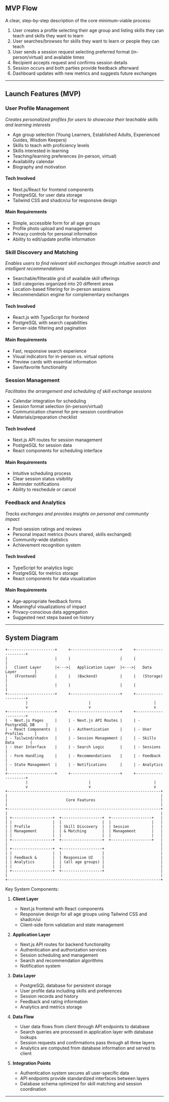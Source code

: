 ## MVP Flow

A clear, step-by-step description of the core minimum-viable process:

1. User creates a profile selecting their age group and listing skills they can teach and skills they want to learn
2. User searches/browses for skills they want to learn or people they can teach
3. User sends a session request selecting preferred format (in-person/virtual) and available times
4. Recipient accepts request and confirms session details
5. Session occurs and both parties provide feedback afterward
6. Dashboard updates with new metrics and suggests future exchanges

---

## Launch Features (MVP)

### User Profile Management

_Creates personalized profiles for users to showcase their teachable skills and learning interests_

* Age group selection (Young Learners, Established Adults, Experienced Guides, Wisdom Keepers)
* Skills to teach with proficiency levels
* Skills interested in learning
* Teaching/learning preferences (in-person, virtual)
* Availability calendar
* Biography and motivation

#### Tech Involved

* Next.js/React for frontend components
* PostgreSQL for user data storage
* Tailwind CSS and shadcn/ui for responsive design

#### Main Requirements

* Simple, accessible form for all age groups
* Profile photo upload and management
* Privacy controls for personal information
* Ability to edit/update profile information

### Skill Discovery and Matching

_Enables users to find relevant skill exchanges through intuitive search and intelligent recommendations_

* Searchable/filterable grid of available skill offerings
* Skill categories organized into 20 different areas
* Location-based filtering for in-person sessions
* Recommendation engine for complementary exchanges

#### Tech Involved

* React.js with TypeScript for frontend
* PostgreSQL with search capabilities
* Server-side filtering and pagination

#### Main Requirements

* Fast, responsive search experience
* Visual indicators for in-person vs. virtual options
* Preview cards with essential information
* Save/favorite functionality

### Session Management

_Facilitates the arrangement and scheduling of skill exchange sessions_

* Calendar integration for scheduling
* Session format selection (in-person/virtual)
* Communication channel for pre-session coordination
* Materials/preparation checklist

#### Tech Involved

* Next.js API routes for session management
* PostgreSQL for session data
* React components for scheduling interface

#### Main Requirements

* Intuitive scheduling process
* Clear session status visibility
* Reminder notifications
* Ability to reschedule or cancel

### Feedback and Analytics

_Tracks exchanges and provides insights on personal and community impact_

* Post-session ratings and reviews
* Personal impact metrics (hours shared, skills exchanged)
* Community-wide statistics
* Achievement recognition system

#### Tech Involved

* TypeScript for analytics logic
* PostgreSQL for metrics storage
* React components for data visualization

#### Main Requirements

* Age-appropriate feedback forms
* Meaningful visualizations of impact
* Privacy-conscious data aggregation
* Suggested next steps based on history

---

## System Diagram

```
+---------------------+     +----------------------+     +---------------------+
|                     |     |                      |     |                     |
|   Client Layer      |<--->|   Application Layer  |<--->|   Data Layer        |
|   (Frontend)        |     |   (Backend)          |     |   (Storage)         |
|                     |     |                      |     |                     |
+---------------------+     +----------------------+     +---------------------+
         |                           |                            |
         v                           v                            v
+---------------------+     +----------------------+     +---------------------+
| - Next.js Pages     |     | - Next.js API Routes |     | - PostgreSQL DB     |
| - React Components  |     | - Authentication     |     | - User Profiles     |
| - Tailwind/shadcn   |     | - Session Management |     | - Skills Data       |
| - User Interface    |     | - Search Logic       |     | - Sessions          |
| - Form Handling     |     | - Recommendations    |     | - Feedback          |
| - State Management  |     | - Notifications      |     | - Analytics         |
+---------------------+     +----------------------+     +---------------------+
         |                           |                            |
         v                           v                            v
+--------------------------------------------------------------------+
|                                                                    |
|                          Core Features                             |
|                                                                    |
+--------------------------------------------------------------------+
|                                                                    |
| +------------------+  +------------------+  +------------------+   |
| |                  |  |                  |  |                  |   |
| | Profile          |  | Skill Discovery  |  | Session          |   |
| | Management       |  | & Matching       |  | Management       |   |
| |                  |  |                  |  |                  |   |
| +------------------+  +------------------+  +------------------+   |
|                                                                    |
| +------------------+  +------------------+                         |
| |                  |  |                  |                         |
| | Feedback &       |  | Responsive UI    |                         |
| | Analytics        |  | (all age groups) |                         |
| |                  |  |                  |                         |
| +------------------+  +------------------+                         |
|                                                                    |
+--------------------------------------------------------------------+
```

Key System Components:

1. **Client Layer**
   - Next.js frontend with React components
   - Responsive design for all age groups using Tailwind CSS and shadcn/ui
   - Client-side form validation and state management

2. **Application Layer**
   - Next.js API routes for backend functionality
   - Authentication and authorization services
   - Session scheduling and management
   - Search and recommendation algorithms
   - Notification system

3. **Data Layer**
   - PostgreSQL database for persistent storage
   - User profile data including skills and preferences
   - Session records and history
   - Feedback and rating information
   - Analytics and metrics storage

4. **Data Flow**
   - User data flows from client through API endpoints to database
   - Search queries are processed in application layer with database lookups
   - Session requests and confirmations pass through all three layers
   - Analytics are computed from database information and served to client

5. **Integration Points**
   - Authentication system secures all user-specific data
   - API endpoints provide standardized interfaces between layers
   - Database schema optimized for skill matching and session coordination

---

